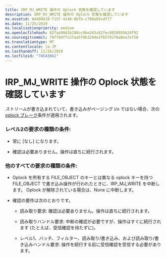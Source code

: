 ```yaml
---
title: IRP_MJ_WRITE 操作の Oplock 状態を確認しています
description: IRP_MJ_WRITE 操作の Oplock 状態を確認しています
ms.assetid: 04d09810-f157-4140-8bfb-c780a65cdf77
ms.date: 11/25/2019
ms.localizationpriority: medium
ms.openlocfilehash: 82fad40d1b288cc9be243a52fec8928955624f92
ms.sourcegitcommit: 79ff84ffc2faa5fdb3294e1fb5791f6a0ea7ef50
ms.translationtype: MT
ms.contentlocale: ja-JP
ms.lasthandoff: 11/26/2019
ms.locfileid: "74543041"
---
```

# <a name="checking-the-oplock-state-of-an-irp_mj_write-operation"></a>IRP_MJ_WRITE 操作の Oplock 状態を確認しています

*ストリーム*が書き込まれていて、書き込みがページング i/o ではない場合、次の[oplock ブレーク](https://docs.microsoft.com/windows-hardware/drivers/ifs/breaking-oplocks)条件が適用されます。

### <a name="conditions-for-a-level-2-request-type"></a>レベル2の要求の種類の条件:

- 常に [なし] になります。

- 確認は必要ありません。操作は直ちに続行されます。

### <a name="conditions-for-all-other-request-types"></a>他のすべての要求の種類の条件:

- Oplock を所有する FILE_OBJECT のキーとは異なる oplock キーを持つ FILE_OBJECT で書き込み操作が行われたときに、IRP_MJ_WRITE を中断します。 Oplock が解除されている場合は、None に中断します。

- 確認の要件は次のとおりです。

  - 読み取り要求: 確認は必要ありません。操作は直ちに続行されます。
  
  - 読み取りハンドル要求: 中断の確認が必要ですが、操作はすぐに続行されます (たとえば、受信確認を待たずに)。
  
  - レベル1、バッチ、フィルター、読み取り/書き込み、および読み取り/書き込みハンドル要求: 操作を続行する前に受信確認を受信する必要があります。
